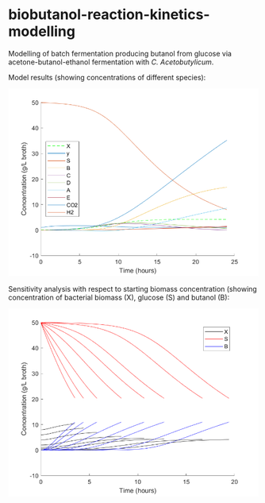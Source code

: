 # biobutanol-reaction-kinetics-modelling

Modelling of batch fermentation producing butanol from glucose via acetone-butanol-ethanol fermentation with *C. Acetobutylicum*.

Model results (showing concentrations of different species):

![kinetics_model](kinetics_model.png)

Sensitivity analysis with respect to starting biomass concentration (showing concentration of bacterial biomass (X), glucose (S) and butanol (B):

![sensitivity_analysis](sensitivity_analysis.png)
